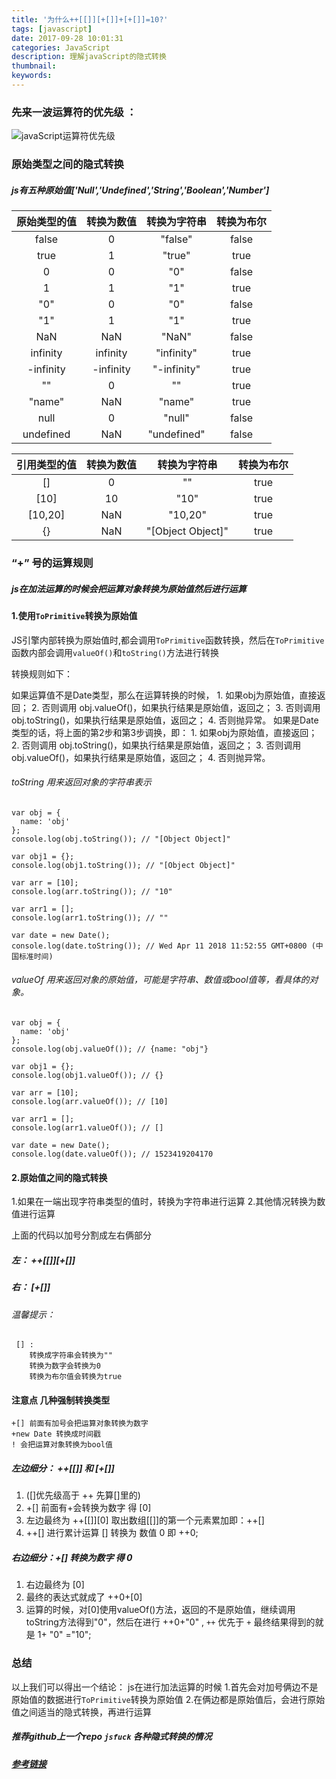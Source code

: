 ```yaml
---
title: '为什么++[[]][+[]]+[+[]]=10?'
tags: [javascript]
date: 2017-09-28 10:01:31
categories: JavaScript
description: 理解javaScript的隐式转换
thumbnail:
keywords:
---
```

### 先来一波运算符的优先级 ：  
![javaScript运算符优先级](http://ostu98x74.bkt.clouddn.com/javascript/FireShot%20Capture%206%20-%20%E8%BF%90%E7%AE%97%E7%AC%A6%E4%BC%98%E5%85%88%E7%BA%A7%20-%20JavaScript%20I%20MDN_%20-%20https___developer.mozilla.org_zh-CN.png)  
<!-- more -->
### 原始类型之间的隐式转换
##### js有五种原始值['Null','Undefined','String','Boolean','Number']
| 原始类型的值 |  转换为数值 | 转换为字符串  | 转换为布尔  |
| :--------:  | :--------: | :--------: | :--------: |
| false    | 0        |  "false"   | false |
| true     | 1        |  "true"    | true  |
|   0      | 0        |    "0"     | false |
|   1      | 1        |    "1"     | true  |
|  "0"     | 0        |    "0"     | false |
|  "1"     | 1        |    "1"     | true  |
|  NaN     | NaN      |  "NaN"     | false |
| infinity | infinity | "infinity" | true  |
|-infinity |-infinity | "-infinity"| true  |
|   ""     | 0        |   ""       | true  |
|  "name"  | NaN      |   "name"   | true  |
|  null    | 0        |   "null"   | false |
| undefined| NaN      | "undefined"| false |

| 引用类型的值 |  转换为数值 | 转换为字符串  | 转换为布尔  |
| :--------:  | :--------: | :--------: | :--------: |
|   []     | 0        |   ""       | true  |
|   [10]   | 10       |   "10"     | true  |
| [10,20]  | NaN      |   "10,20"  | true  |
|    {}    | NaN  |"[Object Object]"| true |

### “+” 号的运算规则

##### js在加法运算的时候会把运算对象转换为原始值然后进行运算

#### 1.使用`ToPrimitive`转换为原始值

JS引擎内部转换为原始值时,都会调用`ToPrimitive`函数转换，然后在`ToPrimitive`函数内部会调用`valueOf()`和`toString()`方法进行转换  

转换规则如下：

如果运算值不是Date类型，那么在运算转换的时候，
    1. 如果obj为原始值，直接返回；
    2. 否则调用 obj.valueOf()，如果执行结果是原始值，返回之；
    3. 否则调用 obj.toString()，如果执行结果是原始值，返回之；
    4. 否则抛异常。
如果是Date类型的话，将上面的第2步和第3步调换，即：
    1. 如果obj为原始值，直接返回；
    2. 否则调用 obj.toString()，如果执行结果是原始值，返回之；
    3. 否则调用 obj.valueOf()，如果执行结果是原始值，返回之；
    4. 否则抛异常。

###### toString 用来返回对象的字符串表示
```
var obj = {
  name: 'obj'
};
console.log(obj.toString()); // "[Object Object]"

var obj1 = {};
console.log(obj1.toString()); // "[Object Object]"

var arr = [10];
console.log(arr.toString()); // "10"

var arr1 = [];
console.log(arr1.toString()); // ""

var date = new Date();
console.log(date.toString()); // Wed Apr 11 2018 11:52:55 GMT+0800 (中国标准时间)
```

###### valueOf 用来返回对象的原始值，可能是字符串、数值或bool值等，看具体的对象。
```
var obj = {
  name: 'obj'
};
console.log(obj.valueOf()); // {name: "obj"}

var obj1 = {};
console.log(obj1.valueOf()); // {}

var arr = [10];
console.log(arr.valueOf()); // [10]

var arr1 = [];
console.log(arr1.valueOf()); // []

var date = new Date();
console.log(date.valueOf()); // 1523419204170

```
#### 2.原始值之间的隐式转换
1.如果在一端出现字符串类型的值时，转换为字符串进行运算
2.其他情况转换为数值进行运算

上面的代码以加号分割成左右俩部分
##### 左： ++[[]][+[]]
##### 右： [+[]]
###### 温馨提示： 
```   
 [] :         
	转换成字符串会转换为""
	转换为数字会转换为0
	转换为布尔值会转换为true
```
#### 注意点 几种强制转换类型
```
+[] 前面有加号会把运算对象转换为数字 
+new Date 转换成时间戳
! 会把运算对象转换为bool值   
```
##### 左边细分： ++[[]]  和 [+[]] 
1. ([]优先级高于 ++ 先算[]里的)
2. +[] 前面有+会转换为数字  得 [0]
3. 左边最终为 ++[[]][0] 取出数组[[]]的第一个元素累加即：++[]
4. ++[] 进行累计运算 [] 转换为 数值 0 即 ++0;

##### 右边细分：+[] 转换为数字 得 0 
1. 右边最终为 [0]
2. 最终的表达式就成了 ++0+[0]
3. 运算的时候，对[0]使用valueOf()方法，返回的不是原始值，继续调用toString方法得到"0"，然后在进行 ++0+"0" , `++` 优先于 `+` 最终结果得到的就是 1+ "0" ="10";

### 总结 
以上我们可以得出一个结论：
js在进行加法运算的时候
1.首先会对加号俩边不是原始值的数据进行`ToPrimitive`转换为原始值
2.在俩边都是原始值后，会进行原始值之间适当的隐式转换，再进行运算

##### 推荐github上一个repo `jsfuck` 各种隐式转换的情况
##### [参考链接](https://github.com/jawil/blog/issues/5)

   

